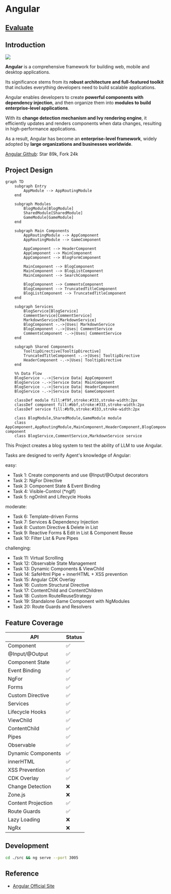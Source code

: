 # Angular

## [Evaluate](../readme.md)

## Introduction

![](https://angular.io/assets/images/logos/angular/angular.png)

**Angular** is a comprehensive framework for building web, mobile and desktop applications. 

Its significance stems from its **robust architecture and full-featured toolkit** that includes everything developers need to build scalable applications.

Angular enables developers to create **powerful components with dependency injection**, and then organize them into **modules to build enterprise-level applications**.

With its **change detection mechanism and Ivy rendering engine**, it efficiently updates and renders components when data changes, resulting in high-performance applications.

As a result, Angular has become an **enterprise-level framework**, widely adopted by **large organizations and businesses worldwide**.

[Angular Github](https://github.com/angular/angular): Star 89k, Fork 24k

## Project Design

```mermaid
graph TD
    subgraph Entry
        AppModule --> AppRoutingModule
    end

    subgraph Modules
        BlogModule[BlogModule]
        SharedModule[SharedModule]
        GameModule[GameModule]
    end

    subgraph Main Components
        AppRoutingModule --> AppComponent
        AppRoutingModule --> GameComponent
        
        AppComponent --> HeaderComponent
        AppComponent --> MainComponent
        AppComponent --> BlogFormComponent

        MainComponent --> BlogComponent
        MainComponent --> BlogListComponent
        MainComponent --> SearchComponent

        BlogComponent --> CommentsComponent
        BlogComponent --> TruncatedTitleComponent
        BlogListComponent --> TruncatedTitleComponent
    end

    subgraph Services
        BlogService[BlogService]
        CommentService[CommentService]
        MarkdownService[MarkdownService]
        BlogComponent -.->|Uses| MarkdownService
        BlogComponent -.->|Uses| CommentService
        CommentsComponent -.->|Uses| CommentService
    end

    subgraph Shared Components
        TooltipDirective[TooltipDirective]
        TruncatedTitleComponent -.->|Uses| TooltipDirective
        HeaderComponent -.->|Uses| TooltipDirective
    end

    %% Data Flow
    BlogService -.->|Service Data| AppComponent
    BlogService -.->|Service Data| MainComponent
    BlogService -.->|Service Data| HeaderComponent
    BlogService -.->|Service Data| GameComponent

    classDef module fill:#f9f,stroke:#333,stroke-width:2px
    classDef component fill:#bbf,stroke:#333,stroke-width:2px
    classDef service fill:#bfb,stroke:#333,stroke-width:2px

    class BlogModule,SharedModule,GameModule module
    class AppComponent,AppRoutingModule,MainComponent,HeaderComponent,BlogComponent,BlogListComponent,SearchComponent,CommentsComponent,BlogFormComponent,GameComponent,TruncatedTitleComponent,TooltipDirective component
    class BlogService,CommentService,MarkdownService service
```

This Project creates a blog system to test the ability of LLM to use Angular.

Tasks are designed to verify Agent's knowledge of Angular:

easy:
- Task 1: Create components and use @Input/@Output decorators
- Task 2: NgFor Directive
- Task 3: Component State & Event Binding
- Task 4: Visible-Control (*ngIf)
- Task 5: ngOnInit and Lifecycle Hooks

moderate:
- Task 6: Template-driven Forms 
- Task 7: Services & Dependency Injection
- Task 8: Custom Directive & Delete in List
- Task 9: Reactive Forms & Edit in List & Component Reuse
- Task 10: Filter List & Pure Pipes

challenging:
- Task 11: Virtual Scrolling
- Task 12: Observable State Management
- Task 13: Dynamic Components & ViewChild
- Task 14: SafeHtml Pipe + innerHTML + XSS prevention
- Task 15: Angular CDK Overlay
- Task 16: Custom Structural Directive
- Task 17: ContentChild and ContentChildren
- Task 18: Custom RouteReuseStrategy
- Task 19: Standalone Game Component with NgModules
- Task 20: Route Guards and Resolvers

## Feature Coverage

| API                       | Status |
|---------------------------|--------|
| Component                 | ✅      |
| @Input/@Output           | ✅      |
| Component State          | ✅      |
| Event Binding            | ✅      |
| NgFor                    | ✅      |
| Forms                    | ✅      |
| Custom Directive         | ✅      |
| Services                 | ✅      |
| Lifecycle Hooks          | ✅      |
| ViewChild                | ✅      |
| ContentChild             | ✅      |
| Pipes                    | ✅      |
| Observable               | ✅      |
| Dynamic Components       | ✅      |
| innerHTML                | ✅      |
| XSS Prevention           | ✅      |
| CDK Overlay              | ✅      |
| Change Detection         | ❌      |
| Zone.js                  | ❌      |
| Content Projection       | ✅      |
| Route Guards             | ✅      |
| Lazy Loading            | ❌      |
| NgRx                    | ❌      |

## Development

```bash
cd ./src && ng serve --port 3005
```

## Reference

- [Angular Official Site](https://angular.io/docs)